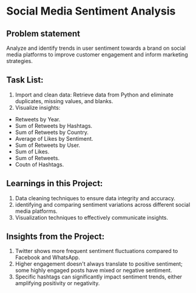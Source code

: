 # Social Media Sentiment Analysis #

## Problem statement ##
Analyze and identify trends in user sentiment towards a brand on social media platforms to improve customer engagement and inform marketing strategies.

## Task List: ##
1. Import and clean data: Retrieve data from Python and eliminate duplicates, missing values, and blanks.
2. Visualize insights:
- Retweets by Year.
- Sum of Retweets by Hashtags.
- Sum of Retweets by Country.
- Average of Likes by Sentiment.
- Sum of Retweets by User.
- Sum of Likes.
- Sum of Retweets.
- Coutn of Hashtags.
## Learnings in this Project: ##
1. Data cleaning techniques to ensure data integrity and accuracy.
2. identifying and comparing sentiment variations across different social media platforms.
3. Visualization techniques to effectively communicate insights.
## Insights from the Project: ##
1. Twitter shows more frequent sentiment fluctuations compared to Facebook and WhatsApp.
2. Higher engagement doesn't always translate to positive sentiment; some highly engaged posts have mixed or negative sentiment.
3. Specific hashtags can significantly impact sentiment trends, either amplifying positivity or negativity.
